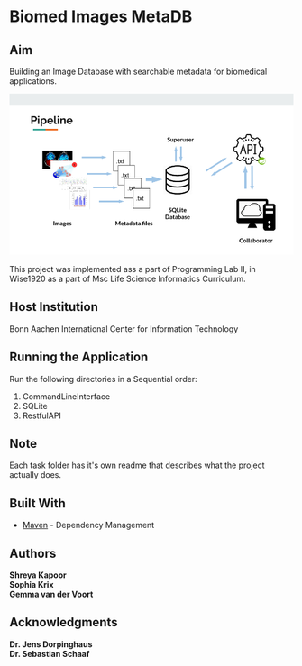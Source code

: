 # Biomed Images MetaDB
## Aim
Building an Image Database with searchable metadata for biomedical applications. 

![pipeline](https://github.com/ShreyaKapoor18/ProgrammingProject05/blob/master/pipline.png)

This project was implemented ass a part of Programming Lab II, in Wise1920 as a 
part of Msc Life Science Informatics Curriculum. 

## Host Institution 
Bonn Aachen International Center for Information Technology <br> 

## Running the Application
Run the following directories in a Sequential order: 
1. CommandLineInterface
2. SQLite
3. RestfulAPI
## Note
Each task folder has it's own readme that describes what the project actually does. 


## Built With

* [Maven](https://maven.apache.org/) - Dependency Management

## Authors

 **Shreya Kapoor** <br>
**Sophia Krix** <br>
**Gemma van der Voort**<br>

## Acknowledgments

**Dr. Jens Dorpinghaus** <br>
**Dr. Sebastian Schaaf**<br>
